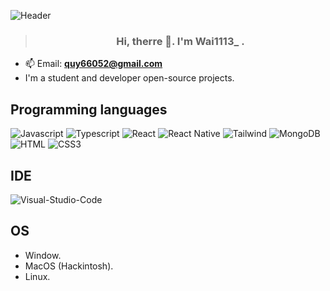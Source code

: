 ![Header](https://raw.githubusercontent.com/SAWARATSUKI/KawaiiLogos/main/IamSeries/IamProgrammerEnglish.png)

> <h3 align="center">Hi, therre 👋. I'm Wai1113_ .</h3>

- 📫 Email: **quy66052@gmail.com**
- I'm a student and developer open-source projects.

## Programming languages

![Javascript](https://img.shields.io/badge/Javascript-F0DB4F?style=for-the-badge&labelColor=black&logo=javascript&logoColor=F0DB4F)
![Typescript](https://img.shields.io/badge/Typescript-007acc?style=for-the-badge&labelColor=black&logo=typescript&logoColor=007acc)
![React](https://img.shields.io/badge/-React-61DBFB?style=for-the-badge&labelColor=black&logo=react&logoColor=61DBFB)
![React Native](https://img.shields.io/badge/React_Native-20232A?style=for-the-badge&logo=react&logoColor=61DAFB)
![Tailwind](https://img.shields.io/badge/Tailwind_CSS-092749?style=for-the-badge&logo=tailwindcss&logoColor=06B6D4&labelColor=000000)
![MongoDB](https://img.shields.io/badge/MongoDB-4EA94B?style=for-the-badge&logo=mongodb&logoColor=white)
![HTML](https://img.shields.io/badge/HTML5-E34F26?style=for-the-badge&logo=html5&logoColor=white)
![CSS3](https://img.shields.io/badge/CSS3-1572B6?style=for-the-badge&logo=css3&logoColor=white)

## IDE
![Visual-Studio-Code](https://i.gzn.jp/img/2024/05/01/sawaratsuki-kawaii-logo/sawaratsuki_kawaii_uwu_logo_04_m.png)

## OS
- Window.
- MacOS (Hackintosh).
- Linux.
